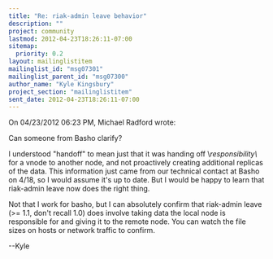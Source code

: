 ```yaml
---
title: "Re: riak-admin leave behavior"
description: ""
project: community
lastmod: 2012-04-23T18:26:11-07:00
sitemap:
  priority: 0.2
layout: mailinglistitem
mailinglist_id: "msg07301"
mailinglist_parent_id: "msg07300"
author_name: "Kyle Kingsbury"
project_section: "mailinglistitem"
sent_date: 2012-04-23T18:26:11-07:00
---
```


On 04/23/2012 06:23 PM, Michael Radford wrote:

Can someone from Basho clarify?

I understood "handoff" to mean just that it was handing off
\\*responsibility\\* for a vnode to another node, and not proactively
creating additional replicas of the data. This information just came
from our technical contact at Basho on 4/18, so I would assume it's up
to date. But I would be happy to learn that riak-admin leave now does
the right thing.


Not that I work for basho, but I can absolutely confirm that riak-admin 
leave (&gt;= 1.1, don't recall 1.0) does involve taking data the local node 
is responsible for and giving it to the remote node. You can watch the 
file sizes on hosts or network traffic to confirm.


--Kyle

